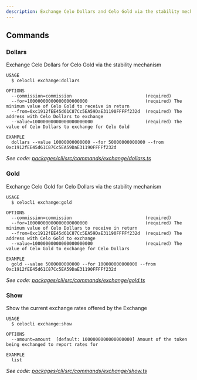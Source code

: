 ```yaml
---
description: Exchange Celo Dollars and Celo Gold via the stability mechanism
---
```


## Commands

### Dollars

Exchange Celo Dollars for Celo Gold via the stability mechanism

```
USAGE
  $ celocli exchange:dollars

OPTIONS
  --commission=commission                            (required)
  --for=10000000000000000000000                      (required) The minimum value of Celo Gold to receive in return
  --from=0xc1912fEE45d61C87Cc5EA59DaE31190FFFFf232d  (required) The address with Celo Dollars to exchange
  --value=10000000000000000000000                    (required) The value of Celo Dollars to exchange for Celo Gold

EXAMPLE
  dollars --value 10000000000000 --for 50000000000000 --from 0xc1912fEE45d61C87Cc5EA59DaE31190FFFFf232d
```

_See code: [packages/cli/src/commands/exchange/dollars.ts](https://github.com/celo-org/celo-monorepo/tree/master/packages/cli/src/commands/exchange/dollars.ts)_

### Gold

Exchange Celo Gold for Celo Dollars via the stability mechanism

```
USAGE
  $ celocli exchange:gold

OPTIONS
  --commission=commission                            (required)
  --for=10000000000000000000000                      (required) The minimum value of Celo Dollars to receive in return
  --from=0xc1912fEE45d61C87Cc5EA59DaE31190FFFFf232d  (required) The address with Celo Gold to exchange
  --value=10000000000000000000000                    (required) The value of Celo Gold to exchange for Celo Dollars

EXAMPLE
  gold --value 5000000000000 --for 100000000000000 --from 0xc1912fEE45d61C87Cc5EA59DaE31190FFFFf232d
```

_See code: [packages/cli/src/commands/exchange/gold.ts](https://github.com/celo-org/celo-monorepo/tree/master/packages/cli/src/commands/exchange/gold.ts)_

### Show

Show the current exchange rates offered by the Exchange

```
USAGE
  $ celocli exchange:show

OPTIONS
  --amount=amount  [default: 1000000000000000000] Amount of the token being exchanged to report rates for

EXAMPLE
  list
```

_See code: [packages/cli/src/commands/exchange/show.ts](https://github.com/celo-org/celo-monorepo/tree/master/packages/cli/src/commands/exchange/show.ts)_
